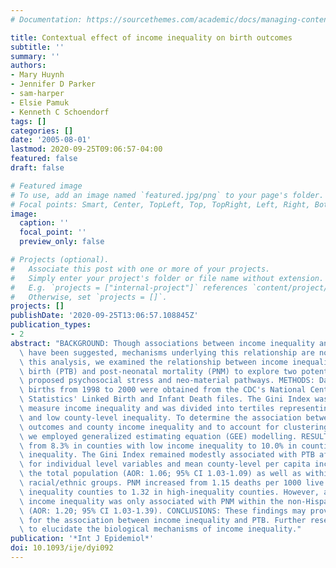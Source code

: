 ```yaml
---
# Documentation: https://sourcethemes.com/academic/docs/managing-content/

title: Contextual effect of income inequality on birth outcomes
subtitle: ''
summary: ''
authors:
- Mary Huynh
- Jennifer D Parker
- sam-harper
- Elsie Pamuk
- Kenneth C Schoendorf
tags: []
categories: []
date: '2005-08-01'
lastmod: 2020-09-25T09:06:57-04:00
featured: false
draft: false

# Featured image
# To use, add an image named `featured.jpg/png` to your page's folder.
# Focal points: Smart, Center, TopLeft, Top, TopRight, Left, Right, BottomLeft, Bottom, BottomRight.
image:
  caption: ''
  focal_point: ''
  preview_only: false

# Projects (optional).
#   Associate this post with one or more of your projects.
#   Simply enter your project's folder or file name without extension.
#   E.g. `projects = ["internal-project"]` references `content/project/deep-learning/index.md`.
#   Otherwise, set `projects = []`.
projects: []
publishDate: '2020-09-25T13:06:57.108845Z'
publication_types:
- 2
abstract: "BACKGROUND: Though associations between income inequality and birth outcome\
  \ have been suggested, mechanisms underlying this relationship are not known. In\
  \ this analysis, we examined the relationship between income inequality and preterm\
  \ birth (PTB) and post-neonatal mortality (PNM) to explore two potential mechanisms-the\
  \ proposed psychosocial stress and neo-material pathways. METHODS: Data on singleton\
  \ births from 1998 to 2000 were obtained from the CDC's National Center for Health\
  \ Statistics' Linked Birth and Infant Death files. The Gini Index was utilized to\
  \ measure income inequality and was divided into tertiles representing high, medium,\
  \ and low county-level inequality. To determine the association between the birth\
  \ outcomes and county income inequality and to account for clustering within counties,\
  \ we employed generalized estimating equation (GEE) modelling. RESULTS: PTB increased\
  \ from 8.3% in counties with low income inequality to 10.0% in counties with high\
  \ inequality. The Gini Index remained modestly associated with PTB after adjusting\
  \ for individual level variables and mean county-level per capita income within\
  \ the total population (AOR: 1.06; 95% CI 1.03-1.09) as well as within most of the\
  \ racial/ethnic groups. PNM increased from 1.15 deaths per 1000 live births in low\
  \ inequality counties to 1.32 in high-inequality counties. However, after adjustment,\
  \ income inequality was only associated with PNM within the non-Hispanic black population\
  \ (AOR: 1.20; 95% CI 1.03-1.39). CONCLUSIONS: These findings may provide some support\
  \ for the association between income inequality and PTB. Further research is required\
  \ to elucidate the biological mechanisms of income inequality."
publication: '*Int J Epidemiol*'
doi: 10.1093/ije/dyi092
---
```

